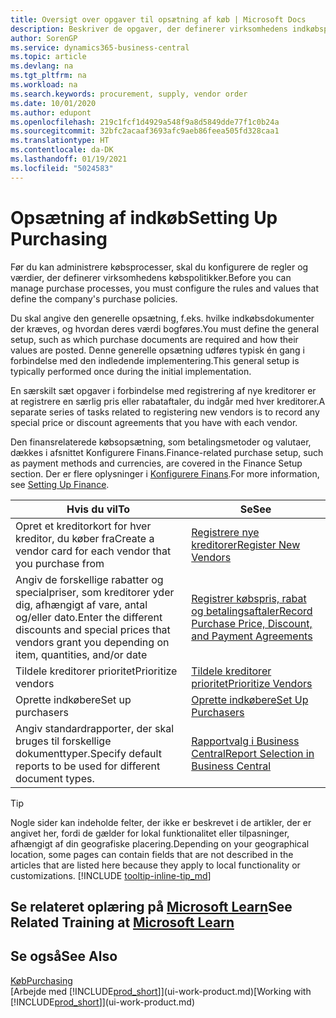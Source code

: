 ```yaml
---
title: Oversigt over opgaver til opsætning af køb | Microsoft Docs
description: Beskriver de opgaver, der definerer virksomhedens indkøbspolitikker, og som du bruger til at oprette dine indkøbsprocesser.
author: SorenGP
ms.service: dynamics365-business-central
ms.topic: article
ms.devlang: na
ms.tgt_pltfrm: na
ms.workload: na
ms.search.keywords: procurement, supply, vendor order
ms.date: 10/01/2020
ms.author: edupont
ms.openlocfilehash: 219c1fcf1d4929a548f9a8d5849dde77f1c0b24a
ms.sourcegitcommit: 32bfc2acaaf3693afc9aeb86feea505fd328caa1
ms.translationtype: HT
ms.contentlocale: da-DK
ms.lasthandoff: 01/19/2021
ms.locfileid: "5024583"
---
```

# <a name="setting-up-purchasing"></a><span data-ttu-id="1c371-103">Opsætning af indkøb</span><span class="sxs-lookup"><span data-stu-id="1c371-103">Setting Up Purchasing</span></span>
<span data-ttu-id="1c371-104">Før du kan administrere købsprocesser, skal du konfigurere de regler og værdier, der definerer virksomhedens købspolitikker.</span><span class="sxs-lookup"><span data-stu-id="1c371-104">Before you can manage purchase processes, you must configure the rules and values that define the company's purchase policies.</span></span>

<span data-ttu-id="1c371-105">Du skal angive den generelle opsætning, f.eks. hvilke indkøbsdokumenter der kræves, og hvordan deres værdi bogføres.</span><span class="sxs-lookup"><span data-stu-id="1c371-105">You must define the general setup, such as which purchase documents are required and how their values are posted.</span></span> <span data-ttu-id="1c371-106">Denne generelle opsætning udføres typisk én gang i forbindelse med den indledende implementering.</span><span class="sxs-lookup"><span data-stu-id="1c371-106">This general setup is typically performed once during the initial implementation.</span></span>

<span data-ttu-id="1c371-107">En særskilt sæt opgaver i forbindelse med registrering af nye kreditorer er at registrere en særlig pris eller rabataftaler, du indgår med hver kreditorer.</span><span class="sxs-lookup"><span data-stu-id="1c371-107">A separate series of tasks related to registering new vendors is to record any special price or discount agreements that you have with each vendor.</span></span>

<span data-ttu-id="1c371-108">Den finansrelaterede købsopsætning, som betalingsmetoder og valutaer, dækkes i afsnittet Konfigurere Finans.</span><span class="sxs-lookup"><span data-stu-id="1c371-108">Finance-related purchase setup, such as payment methods and currencies, are covered in the Finance Setup section.</span></span> <span data-ttu-id="1c371-109">Der er flere oplysninger i [Konfigurere Finans](finance-setup-finance.md).</span><span class="sxs-lookup"><span data-stu-id="1c371-109">For more information, see [Setting Up Finance](finance-setup-finance.md).</span></span>

| <span data-ttu-id="1c371-110">Hvis du vil</span><span class="sxs-lookup"><span data-stu-id="1c371-110">To</span></span> | <span data-ttu-id="1c371-111">Se</span><span class="sxs-lookup"><span data-stu-id="1c371-111">See</span></span> |
| --- | --- |
| <span data-ttu-id="1c371-112">Opret et kreditorkort for hver kreditor, du køber fra</span><span class="sxs-lookup"><span data-stu-id="1c371-112">Create a vendor card for each vendor that you purchase from</span></span>|[<span data-ttu-id="1c371-113">Registrere nye kreditorer</span><span class="sxs-lookup"><span data-stu-id="1c371-113">Register New Vendors</span></span>](purchasing-how-register-new-vendors.md) |
| <span data-ttu-id="1c371-114">Angiv de forskellige rabatter og specialpriser, som kreditorer yder dig, afhængigt af vare, antal og/eller dato.</span><span class="sxs-lookup"><span data-stu-id="1c371-114">Enter the different discounts and special prices that vendors grant you depending on item, quantities, and/or date</span></span> |[<span data-ttu-id="1c371-115">Registrer købspris, rabat og betalingsaftaler</span><span class="sxs-lookup"><span data-stu-id="1c371-115">Record Purchase Price, Discount, and Payment Agreements</span></span>](purchasing-how-record-purchase-price-discount-payment-agreements.md) |
| <span data-ttu-id="1c371-116">Tildele kreditorer prioritet</span><span class="sxs-lookup"><span data-stu-id="1c371-116">Prioritize vendors</span></span> |[<span data-ttu-id="1c371-117">Tildele kreditorer prioritet</span><span class="sxs-lookup"><span data-stu-id="1c371-117">Prioritize Vendors</span></span>](purchasing-how-prioritize-vendors.md) |
| <span data-ttu-id="1c371-118">Oprette indkøbere</span><span class="sxs-lookup"><span data-stu-id="1c371-118">Set up purchasers</span></span> |[<span data-ttu-id="1c371-119">Oprette indkøbere</span><span class="sxs-lookup"><span data-stu-id="1c371-119">Set Up Purchasers</span></span>](purchasing-how-setup-purchasers.md) |
|<span data-ttu-id="1c371-120">Angiv standardrapporter, der skal bruges til forskellige dokumenttyper.</span><span class="sxs-lookup"><span data-stu-id="1c371-120">Specify default reports to be used for different document types.</span></span>|[<span data-ttu-id="1c371-121">Rapportvalg i Business Central</span><span class="sxs-lookup"><span data-stu-id="1c371-121">Report Selection in Business Central</span></span>](across-report-selections.md)|

> [!TIP]
> <span data-ttu-id="1c371-122">Nogle sider kan indeholde felter, der ikke er beskrevet i de artikler, der er angivet her, fordi de gælder for lokal funktionalitet eller tilpasninger, afhængigt af din geografiske placering.</span><span class="sxs-lookup"><span data-stu-id="1c371-122">Depending on your geographical location, some pages can contain fields that are not described in the articles that are listed here because they apply to local functionality or customizations.</span></span> [!INCLUDE [tooltip-inline-tip_md](includes/tooltip-inline-tip_md.md)]

## <a name="see-related-training-at-microsoft-learn"></a><span data-ttu-id="1c371-123">Se relateret oplæring på [Microsoft Learn](/learn/paths/trade-get-started-dynamics-365-business-central/)</span><span class="sxs-lookup"><span data-stu-id="1c371-123">See Related Training at [Microsoft Learn](/learn/paths/trade-get-started-dynamics-365-business-central/)</span></span>

## <a name="see-also"></a><span data-ttu-id="1c371-124">Se også</span><span class="sxs-lookup"><span data-stu-id="1c371-124">See Also</span></span>

[<span data-ttu-id="1c371-125">Køb</span><span class="sxs-lookup"><span data-stu-id="1c371-125">Purchasing</span></span>](purchasing-manage-purchasing.md)  
<span data-ttu-id="1c371-126">[Arbejde med [!INCLUDE[prod_short](includes/prod_short.md)]](ui-work-product.md)</span><span class="sxs-lookup"><span data-stu-id="1c371-126">[Working with [!INCLUDE[prod_short](includes/prod_short.md)]](ui-work-product.md)</span></span>

